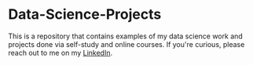 # Data-Science-Projects

This is a repository that contains examples of my data science work and projects done via self-study and online courses. If you're curious, please reach out to me on my [LinkedIn](https://www.linkedin.com/in/hafsa-masood/).
